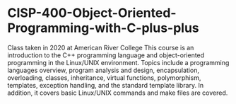 # CISP-400-Object-Oriented-Programming-with-C-plus-plus
 Class taken in 2020 at American River College
This course is an introduction to the C++ programming language and object-oriented programming in the Linux/UNIX environment. Topics include a programming languages overview, program analysis and design, encapsulation, overloading, classes, inheritance, virtual functions, polymorphism, templates, exception handling, and the standard template library. In addition, it covers basic Linux/UNIX commands and make files are covered.

